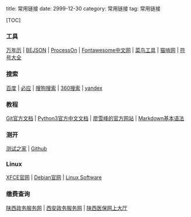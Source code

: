 title: 常用链接
date: 2999-12-30
category: 常用链接
tag: 常用链接

[TOC]

### 工具

[万年历](https://wannianli.tianqi.com/ "提供万年历查询") | [BEJSON](https://www.bejson.com/ "JSON格式化,xml转json工具") | [ProcessOn](https://www.processon.com/login?f=index "在线协作绘图平台") | [Fontawesome中文网](https://fontawesome.com.cn/v4/cheatsheet "Fontawesome中文版webfont,是一款基于css框架的网页字体图标库，它完全免费") | [菜鸟工具](https://c.runoob.com/ "菜鸟工具，为开发设计人员提供在线工具") | [猫啃网](https://www.maoken.com/ "最新最全的可免费商用中文字体下载网站") | [符号大全](http://www.fhdq.net/ "符号大全-特殊符号-特殊符号大全")

### 搜索

[百度](https://www.baidu.com "百度一下，你就知道") | [必应](https://www.bing.com "必应可帮助你将理论付诸实践，使得搜索更加方便快捷，从而达到事半功倍的效果") | [搜狗搜索](https://www.sogou.com/) | 
[360搜索](https://www.so.com/) | [yandex](https://yandex.com/)

### 教程

[Git官方文档](https://git-scm.com/book/zh/v2) | [Python3官方中文文档](https://docs.python.org/zh-cn/3/) | [廖雪峰的官方网站](https://www.liaoxuefeng.com/) | [Markdown基本语法](http://markdown.p2hp.com/basic-syntax/)

### 测开

[测试之家](http://testerhome.com/) | [Github](https://www.github.com)

### Linux

[XFCE官网](https://www.xfce.org/ "Xfce 是类 UNIX 操作系统的轻量级桌面环境") | [Debian官网](https://www.debian.org "Debian GNU/Linux 是一个操作系统及自由软件的发行版，它是由一群自愿付出时间和精力的用户来维护并更新的。") | [Linux Software](https://alternativeto.net/platform/linux/ "All Linux Software on AlternativeTo")

### 缴费查询

[陕西政务服务网](https://zwfw.shaanxi.gov.cn/) | [西安政务服务网](http://zwfw.xa.gov.cn/zdpyc/door/) | [陕西医保网上大厅](https://zwfw.shaanxi.gov.cn/ggfw/hallEnter/#/personLogin) 
